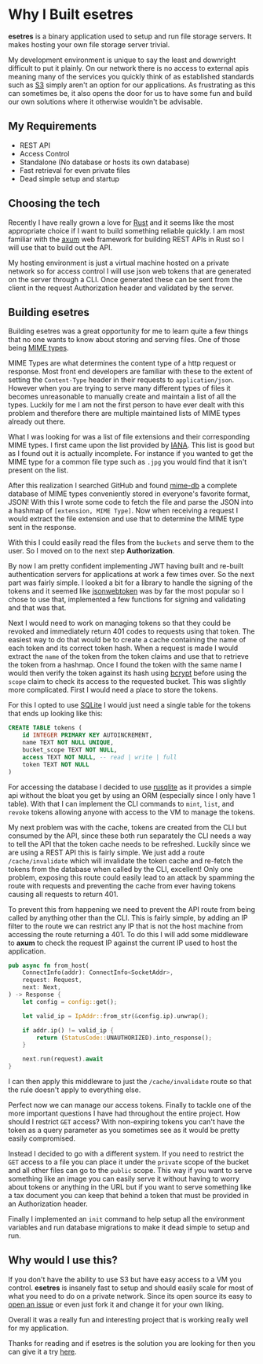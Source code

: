 # Why I Built esetres

**esetres** is a binary application used to setup and run file storage servers. It makes hosting your own file storage server trivial.

My development environment is unique to say the least and downright difficult to put it plainly. On our network there is no access to external apis meaning many of the services you quickly think of as established standards such as [S3](https://aws.amazon.com/s3/) simply aren't an option for our applications. As frustrating as this can sometimes be, it also opens the door for us to have some fun and build our own solutions where it otherwise wouldn't be advisable.

## My Requirements

-   REST API
-   Access Control
-   Standalone (No database or hosts its own database)
-   Fast retrieval for even private files
-   Dead simple setup and startup

## Choosing the tech

Recently I have really grown a love for [Rust](https://www.rust-lang.org/) and it seems like the most appropriate choice if I want to build something reliable quickly. I am most familiar with the [axum](https://github.com/tokio-rs/axum) web framework for building REST APIs in Rust so I will use that to build out the API.

My hosting environment is just a virtual machine hosted on a private network so for access control I will use json web tokens that are generated on the server through a CLI. Once generated these can be sent from the client in the request Authorization header and validated by the server.

## Building esetres

Building esetres was a great opportunity for me to learn quite a few things that no one wants to know about storing and serving files. One of those being [MIME types](https://developer.mozilla.org/en-US/docs/Web/HTTP/Basics_of_HTTP/MIME_types).

MIME Types are what determines the content type of a http request or response. Most front end developers are familiar with these to the extent of setting the `Content-Type` header in their requests to `application/json`. However when you are trying to serve many different types of files it becomes unreasonable to manually create and maintain a list of all the types. Luckily for me I am not the first person to have ever dealt with this problem and therefore there are multiple maintained lists of MIME types already out there.

What I was looking for was a list of file extensions and their corresponding MIME types. I first came upon the list provided by [IANA](https://www.iana.org/assignments/media-types/media-types.xhtml). This list is good but as I found out it is actually incomplete. For instance if you wanted to get the MIME type for a common file type such as `.jpg` you would find that it isn't present on the list.

After this realization I searched GitHub and found [mime-db](https://github.com/jshttp/mime-db) a complete database of MIME types conveniently stored in everyone's favorite format, JSON! With this I wrote some code to fetch the file and parse the JSON into a hashmap of `[extension, MIME Type]`. Now when receiving a request I would extract the file extension and use that to determine the MIME type sent in the response.

With this I could easily read the files from the `buckets` and serve them to the user. So I moved on to the next step **Authorization**.

By now I am pretty confident implementing JWT having built and re-built authentication servers for applications at work a few times over. So the next part was fairly simple. I looked a bit for a library to handle the signing of the tokens and it seemed like [jsonwebtoken](https://github.com/Keats/jsonwebtoken) was by far the most popular so I chose to use that, implemented a few functions for signing and validating and that was that.

Next I would need to work on managing tokens so that they could be revoked and immediately return 401 codes to requests using that token. The easiest way to do that would be to create a cache containing the name of each token and its correct token hash. When a request is made I would extract the `name` of the token from the token claims and use that to retrieve the token from a hashmap. Once I found the token with the same name I would then verify the token against its hash using [bcrypt](https://github.com/Keats/rust-bcrypt) before using the `scope` claim to check its access to the requested bucket. This was slightly more complicated. First I would need a place to store the tokens.

For this I opted to use [SQLite](https://www.sqlite.org/index.html) I would just need a single table for the tokens that ends up looking like this:

```sql
CREATE TABLE tokens (
    id INTEGER PRIMARY KEY AUTOINCREMENT,
    name TEXT NOT NULL UNIQUE,
    bucket_scope TEXT NOT NULL,
    access TEXT NOT NULL, -- read | write | full
    token TEXT NOT NULL
)
```

For accessing the database I decided to use [rusqlite](https://github.com/rusqlite/rusqlite) as it provides a simple api without the bloat you get by using an ORM (especially since I only have 1 table). With that I can implement the CLI commands to `mint`, `list`, and `revoke` tokens allowing anyone with access to the VM to manage the tokens.

My next problem was with the cache, tokens are created from the CLI but consumed by the API, since these both run separately the CLI needs a way to tell the API that the token cache needs to be refreshed. Luckily since we are using a REST API this is fairly simple. We just add a route `/cache/invalidate` which will invalidate the token cache and re-fetch the tokens from the database when called by the CLI, excellent! Only one problem, exposing this route could easily lead to an attack by spamming the route with requests and preventing the cache from ever having tokens causing all requests to return 401.

To prevent this from happening we need to prevent the API route from being called by anything other than the CLI. This is fairly simple, by adding an IP filter to the route we can restrict any IP that is not the host machine from accessing the route returning a 401. To do this I will add some middleware to **axum** to check the request IP against the current IP used to host the application.

```rs
pub async fn from_host(
    ConnectInfo(addr): ConnectInfo<SocketAddr>,
    request: Request,
    next: Next,
) -> Response {
    let config = config::get();

    let valid_ip = IpAddr::from_str(&config.ip).unwrap();

    if addr.ip() != valid_ip {
        return (StatusCode::UNAUTHORIZED).into_response();
    }

    next.run(request).await
}
```

I can then apply this middleware to just the `/cache/invalidate` route so that the rule doesn't apply to everything else.

Perfect now we can manage our access tokens. Finally to tackle one of the more important questions I have had throughout the entire project. How should I restrict `GET` access? With non-expiring tokens you can't have the token as a query parameter as you sometimes see as it would be pretty easily compromised.

Instead I decided to go with a different system. If you need to restrict the `GET` access to a file you can place it under the `private` scope of the bucket and all other files can go to the `public` scope. This way if you want to serve something like an image you can easily serve it without having to worry about tokens or anything in the URL but if you want to serve something like a tax document you can keep that behind a token that must be provided in an Authorization header.

Finally I implemented an `init` command to help setup all the environment variables and run database migrations to make it dead simple to setup and run.

## Why would I use this?

If you don't have the ability to use S3 but have easy access to a VM you control. **esetres** is insanely fast to setup and should easily scale for most of what you need to do on a private network. Since its open source its easy to [open an issue](https://github.com/ieedan/esetres/issues) or even just fork it and change it for your own liking.

Overall it was a really fun and interesting project that is working really well for my application. 

Thanks for reading and if esetres is the solution you are looking for then you can give it a try [here](https//github.com/ieedan/esetres).
